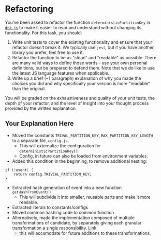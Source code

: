# Refactoring

You've been asked to refactor the function `deterministicPartitionKey` in [`dpk.js`](dpk.js) to make it easier to read and understand without changing its functionality. For this task, you should:

1. Write unit tests to cover the existing functionality and ensure that your refactor doesn't break it. We typically use `jest`, but if you have another library you prefer, feel free to use it.
2. Refactor the function to be as "clean" and "readable" as possible. There are many valid ways to define those words - use your own personal definitions, but be prepared to defend them. Note that we do like to use the latest JS language features when applicable.
3. Write up a brief (~1 paragraph) explanation of why you made the choices you did and why specifically your version is more "readable" than the original.

You will be graded on the exhaustiveness and quality of your unit tests, the depth of your refactor, and the level of insight into your thought process provided by the written explanation.

## Your Explanation Here

- Moved the constants `TRIVAL_PARTITION_KEY`, `MAX_PARTITION_KEY_LENGTH` to a separate file, `config.js`.
    - This will externalize the configuration for `deterministicPartitionKey()`
    - Config, in future can also be loaded from environment variables.
- Added this condition in the beginning, to remove additional nesting:
```    
if (!event) {
    return config.TRIVIAL_PARTITION_KEY;
}

```
- Extracted hash generation of event into a new function `getHashFromEvent()`
    - This will subdivide it into smaller, reusable parts and make it more readable.
- Extracted literals to constants/configs
- Moved common hashing code to common function
- Alternatively, made the implementation composed of multiple transformations of candidate, by separately giving each granular transformation a single responsibility. [Link](dpk_alternate.js)
    - this will accomodate for future additions to these transformations. 

